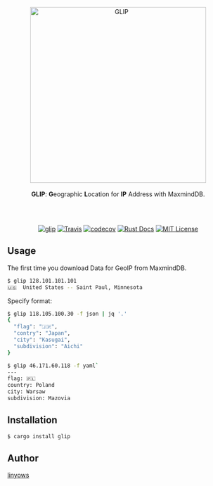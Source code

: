 <p align="center">
<img alt="GLIP" src="https://raw.githubusercontent.com/linyows/glip/master/misc/glip.png" width=400><br><br>
<strong>GLIP</strong>: <strong>G</strong>eographic <strong>L</strong>ocation for <strong>IP</strong> Address with MaxmindDB.
</p>

<br><br>

<p align="center">
<a href="https://crates.io/crates/glip"><img alt="glip" src="https://img.shields.io/crates/v/glip.svg?style=for-the-badge"></a>
<a href="https://travis-ci.org/linyows/glip"><img alt="Travis" src="https://img.shields.io/travis/linyows/glip.svg?style=for-the-badge"></a>
<a href="https://codecov.io/gh/linyows/glip"><img alt="codecov" src="https://img.shields.io/codecov/c/github/linyows/glip.svg?style=for-the-badge"></a>
<a href="https://docs.rs/glip"><img alt="Rust Docs" src="http://img.shields.io/badge/rust-docs-blue.svg?style=for-the-badge"></a>
<a href="https://github.com/linyows/glip/blob/master/LICENSE"><img alt="MIT License" src="http://img.shields.io/badge/license-MIT-blue.svg?style=for-the-badge"></a>
</p>

Usage
--

The first time you download Data for GeoIP from MaxmindDB.

```sh
$ glip 128.101.101.101
🇺🇸  United States -- Saint Paul, Minnesota
```

Specify format:

```sh
$ glip 118.105.100.30 -f json | jq '.'
{
  "flag": "🇯🇵",
  "contry": "Japan",
  "city": "Kasugai",
  "subdivision": "Aichi"
}

$ glip 46.171.60.118 -f yaml`
---
flag: 🇵🇱
country: Poland
city: Warsaw
subdivision: Mazovia

```

Installation
--

```sh
$ cargo install glip
```

Author
--

[linyows](https://github.com/linyows)
